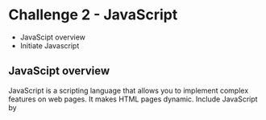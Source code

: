 
# Challenge 2 - JavaScript

* JavaScipt overview
* Initiate Javascript


## JavaScipt overview
JavaScript is a scripting language that  allows you to implement complex features on web pages. It makes HTML pages dynamic. Include JavaScript by <script> tags in HTML pages
We are using ES6 in this workshop.
```html
<script></script>
```

### Initiate Javascript
A JavaScript function is a block of code designed to perform a particular task.Its executed when "something" invokes it (calls it).
```html
<script>
    function init() {
        console.log("Lets start");
    }
    init();
</script>   
```

## Browser APIs
Browser APIs are built into your web browser, ready-made sets of code building blocks that allow a developer to implement programs that would otherwise be hard or impossible to implement.In this workshop, we will be using

The ```DOM (Document Object Model) API``` allows you to manipulate HTML and CSS, creating, removing and changing HTML, dynamically applying new styles to your page, etc. Every time you see a popup window appear on a page, or some new content displayed, that's the DOM in action.
The ```Canvas and WebGL APIs``` allow you to create animated 2D and 3D graphics. 
```Audio and Video APIs``` like HTMLMediaElement and WebRTC allow you to do really interesting things with multimedia, such as play audio and video right in a web page, or grab video from your web camera and display it on someone else's computer.

## Third party APIs 
Third party APIs are not built into the browser by default, and you generally have to grab their code and information from somewhere on the Web. For example: Twitter API,Google Maps API  and the one we are using today is ```face.api```, JavaScript API for Face Recognition in the Browser with tensorflow.js( TensorFlow is used to create large-scale neural networks with many layers and mainly used for deep learning or machine learning problems).



### Capture video ( Camera on)
A variable declared outside a function, becomes GLOBAL.
Media Stream APIs
The ``Navigator`` interface represents the state and the identity of the user agent. ```navigator``` object can be retrieved by read-only window ```navigator``` property.
The ```Navigator.mediaDevices``` read-only property returns a MediaDevices object, which provides access to connected media input devices like cameras and microphones, as well as screen sharing (not supported in IE).
The ```MediaDevices.getUserMedia()``` method prompts the user for permission to use a media input which produces a MediaStream with tracks containing the requested types of media. That stream here is a video track produced by a camera.     

```html
var video = document.getElementById("video"); //Global variable
function init() {
      navigator.mediaDevices.getUserMedia({ audio: false, video: true, video: { width: 480, height: 360 }}).then((stream) => {
        video.srcObject = stream;
        //setupCanvas();
      }).catch(function(err) {
        /* handle the error */
        console.log("error in capturing video");
    });
}
```
```getElementById()```:  method returns the element that has the ID attribute with the specified value
```setTimeout(function, delay)``` : Executes the function specified by function in delay milliseconds.
```HAVE_ENOUGH_DATA ( value -4) ```: Enough data is available—and the download rate is high enough—that the media can be played through to the end without interruption.

```html
//uncomment setupCanvas()

  function setupCanvas() {
    if (video.readyState === video.HAVE_ENOUGH_DATA) {
       console.log("video ready to be used");  
    } else setTimeout(setupCanvas, 100);
  }
```

### More ES6 featues
```Aync/await``` : ES6 recent additions , syntactic sugar on top of promises. An async function is a function that knows how to expect the possibility of the await keyword being used to invoke asynchronous code.
Invoking aysnc function returns a promise. Await can be put in front of any async promise-based function to pause your code on that line until the promise fulfills, then return the resulting value.

Before ES2015, JavaScript had only two types of scope: Global Scope and Function Scope
```Let/Const``` has block scope, Variables declared inside a block {} cannot be accessed from outside the block

### Understanding face-api.js

--move later
```faceapi.detectAllFaces``` : To detect all face's bounding boxes of an input image/video
Face-api.js implements multiple face detectors for different usecases.

```Face Detection```
The most accurate face detector is a``` SSD (Single Shot Multibox Detector)```, which is basically a CNN based on MobileNet V1, with some additional box prediction layers stacked on top of the network( use regular convulations which is slower than depthwise seperable convolution)

The networks return the bounding boxes of each face, with their corresponding scores, e.g. the probability of each bounding box showing a face.

```Face Landmark Detection and Face Alignment```
After detection, align the bounding boxes to extract the images centred at the face for each box.
face-api.js implements a simple CNN and  returns the 68 point face landmarks of a given face image.

```Face Recognition``` 
Feed the extracted and aligned face images into the face recognition network. The network has been trained to learn to map the characteristics of a human face to a ```face descriptor``` (a feature vector with 128 values), which is also oftentimes referred to as face embeddings.


--move later
```How comparison work```
Face descriptor of each extracted face image and compare them with the face descriptors of the reference data. ```Euclidean distance``` is computed between two face descriptors and judge whether two faces are similar based on a threshold value (for 150 x 150 sized face images 0.6 is a good threshold value)



### Load models 
Face-api provides different models but we will use face detection, face landmark and face recognition model for this workshop.
Deep learning neural network models learn to map inputs to outputs given a training dataset of examples. The training process involves finding a set of weights in the network that proves to be good, or good enough, at solving the specific problem.
 

```html
  <script src="/face-api/face-api.min.js" type="text/javascript"></script>
    //put async and load models in init function
     async function init() {
      await faceapi.loadSsdMobilenetv1Model('/face-api/');
      await faceapi.loadFaceLandmarkModel('/face-api/');
      await faceapi.loadFaceRecognitionModel('/face-api/');
      navigator.mediaDevices.getUserMedia({ audio: false, video: true, video: { width: 480, height: 360 }}).then((stream) => {
        video.srcObject = stream;
        setupCanvas();
      }).catch(function(err) {
          /* handle the error */
          console.log("error in capturing video");
      });;
    }
    
```

### Setup Canvas and detect single face 
Detect single face , return landmarks to face decriptor.

#### detectSingleFace 
The networks return the bounding boxes of each face, with their corresponding scores, e.g. the probability of each bounding box showing a face.


```html
  var canvas = document.getElementById("canvas");
  var singleFaceResultOnLoad;
  async function setupCanvas() {
    if (video.readyState === video.HAVE_ENOUGH_DATA) {
        singleFaceResultOnLoad = await faceapi.detectSingleFace(video);
        faceapi.draw.drawDetections(canvas, singleFaceResultOnLoad);
        console.log(singleFaceResultOnLoad);
      } else setTimeout(setupCanvas, 100);
    } 
```
#### Put loader
```html
<div id="loader"></div>
    //show loader 
    function showLoader(){
      document.getElementById("loader").style.display ='block';
    }
     //hide  loader 
    function hideLoader(){
      document.getElementById("loader").style.display ='none';
    }
    
Add  hideLoader() in setupCanvas(); 
```
#### withFaceLandmarks() & drawFaceLandmarks
Next, we want to align the bounding boxes, such that we can extract the images centered at the face for each box before passing them to the face recognition network, as this will make face recognition much more accurate!
For that purpose face-api.js implements a simple CNN, which returns the 68 point face landmarks of a given face image:

```html
  async function setupCanvas() {
    if (video.readyState === video.HAVE_ENOUGH_DATA) {
        singleFaceResultOnLoad = await faceapi.detectSingleFace(video).withFaceLandmarks();
        console.log(singleFaceResultOnLoad);
        faceapi.draw.drawFaceLandmarks(canvas, singleFaceResultOnLoad);
        hideLoader();
      } else setTimeout(setupCanvas, 100);
    } 

    to further understand it more, we can get positions for 68 point face landmarks and draw boundaries for each

    var context = canvas.getContext("2d");

    async function setupCanvas() {
    if (video.readyState === video.HAVE_ENOUGH_DATA) {
        singleFaceResultOnLoad = await faceapi.detectSingleFace(video).withFaceLandmarks();
        console.log(singleFaceResultOnLoad);
        //faceapi.draw.drawFaceLandmarks(canvas, singleFaceResultOnLoad);
        
        const landmarks = singleFaceResultOnLoad.landmarks;

        const jawOutline = landmarks.getJawOutline()
        const nose = landmarks.getNose()
        const mouth = landmarks.getMouth()
        const leftEye = landmarks.getLeftEye()
        const rightEye = landmarks.getRightEye()
        const leftEyeBbrow = landmarks.getLeftEyeBrow()
        const rightEyeBrow = landmarks.getRightEyeBrow()
        console.log("jawOutline", jawOutline);
        faceapi.draw.drawContour(context, jawOutline);
        faceapi.draw.drawContour(context, leftEye);
        hideLoader();

      } else setTimeout(setupCanvas, 100);
    } 
        

```
#### Face descriptor withFaceDescriptor()
As we haven't saved any face data yet, so it won't be able to recognize now. But we need face descriptor of face to be saved  as reference data to compare later.  

```html 
    async function setupCanvas() {
    if (video.readyState === video.HAVE_ENOUGH_DATA) {
        singleFaceResultOnLoad = await faceapi.detectSingleFace(video).withFaceLandmarks().withFaceDescriptor();
        console.log(singleFaceResultOnLoad);
        faceapi.draw.drawDetections(canvas, singleFaceResultOnLoad);
        hideLoader();
      } else setTimeout(setupCanvas, 100);
    }
```

#### Add Person (Save face descripter data)
EventTarget.addEventListener() : The EventTarget method addEventListener() sets up a function that will be called whenever the specified event is delivered to the target.
localStorage : The localStorage read-only property of the window interface allows you to access a Storage object for the Document's origin; the stored data is saved across browser sessions.

```html 
    document.getElementById('add').addEventListener('click', addPerson);
    const faces = {};
    
    function addPerson(event) {
      event.preventDefault();
      const name = document.getElementById('name').value;
      const email = document.getElementById('email').value;
      if (faces[name]) {
        alert(`${name} already added`);
        return;
      }
      faces[name] = new faceapi.LabeledFaceDescriptors(name, [singleFaceResultOnLoad.descriptor]);
      console.log("singleFaceResultOnLoad",JSON.stringify(faces));
      localStorage.setItem('faces', JSON.stringify(faces));
      alert(`${name} added successfully`);
      return;
    }
```
####  Add more faces
 const faces = JSON.parse(localStorage.getItem('faces') || '{}');

### Recognise  saved face
```html
  document.getElementById('requestPaymentTab').addEventListener('click', recognisePeople);
   

     async function faceID() {
      const faceDescriptors = [];
      if (Object.keys(faces).length) {
        Object.keys(faces).forEach((face) => {
          faceDescriptors.push(new faceapi.LabeledFaceDescriptors(face, [new Float32Array(faces[face].descriptors[0])]));
        });
      }
      
      let faceLandmarks = await faceapi.detectAllFaces(video).withFaceLandmarks().withFaceDescriptors();

      if (faceDescriptors.length) {
        const faceMatcher = new faceapi.FaceMatcher(faceDescriptors);
        context.clearRect(0, 0, canvas.width, canvas.height);
        faceLandmarks.forEach((fd) => {
          const bestMatch = faceMatcher.findBestMatch(fd.descriptor);
          const opts = {
            label: bestMatch.label,
            lineWidth: 2
          };
          if (bestMatch.distance <= 0.5) {
            const drawBox = new faceapi.draw.DrawBox(fd.alignedRect.box, opts);
            drawBox.draw(canvas);
            if (document.getElementById('requestPaymentTab').checked) {
              if (!requestPeople.includes(bestMatch.label)) requestPeople.push(bestMatch.label);
              document.getElementById('to').value = requestPeople.join(', ');
            }
          } else {
            faceapi.draw.drawFaceLandmarks(canvas, fd.landmarks);
          }
        });
      }
      requestAnimationFrame(renderFrame);
    }
```
```requestAnimationFrame(callback)```: Tells the browser that you wish to perform an animation and requests that the browser call a specified function to update an animation before the next repaint.
As its async calls , let's put loader to wait for the response
